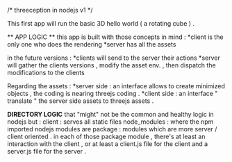 /* threeception in nodejs v1 */

This first app will run the basic 3D hello world ( a rotating cube ) . 



** APP LOGIC **
this app is built with those concepts in mind :
*client is the only one who does the rendering 
*server has all the assets

in the future versions :
*clients will send to the server their actions
*server will gather the clients versions , modify the asset env. , then dispatch the modifications to the clients



Regarding the assets : 
*server side : an interface allows to create minimized objects , the coding is nearing threejs coding . 
*client side : an interface " translate " the server side assets to threejs assets . 




**DIRECTORY LOGIC**
that "might" not be the common and healthy logic in nodejs but : 
client : serves all static files 
node_modules : where the npm imported nodejs modules are
package : modules which are more server / client oriented . 
	in each of those package module , there's at least an interaction with the client , 
	or at least a client.js file for the client and a server.js file for the server . 
	
